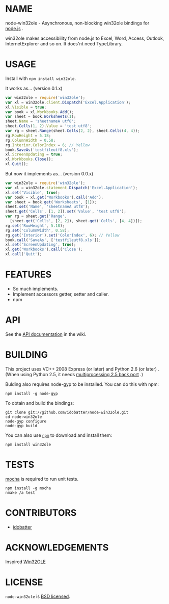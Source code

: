 # NAME

node-win32ole - Asynchronous, non-blocking win32ole bindings for [node.js](https://github.com/joyent/node) .

win32ole makes accessibility from node.js to Excel, Word, Access, Outlook, InternetExplorer and so on. It does'nt need TypeLibrary.


# USAGE

Install with `npm install win32ole`.

It works as... (version 0.1.x)

``` js
var win32ole = require('win32ole');
var xl = win32ole.client.Dispatch('Excel.Application');
xl.Visible = true;
var book = xl.Workbooks.Add();
var sheet = book.Worksheets(1);
sheet.Name = 'sheetnameA utf8';
sheet.Cells(1, 2).Value = 'test utf8';
var rg = sheet.Range(sheet.Cells(2, 2), sheet.Cells(4, 4));
rg.RowHeight = 5.18;
rg.ColumnWidth = 0.58;
rg.Interior.ColorIndex = 6; // Yellow
book.SaveAs('testfileutf8.xls');
xl.ScreenUpdating = true;
xl.Workbooks.Close();
xl.Quit();
```

But now it implements as... (version 0.0.x)

``` js
var win32ole = require('win32ole');
var xl = win32ole.statement.Dispatch('Excel.Application');
xl.set('Visible', true);
var book = xl.get('Workbooks').call('Add');
var sheet = book.get('Worksheets', [1]);
sheet.set('Name', 'sheetnameA utf8');
sheet.get('Cells', [1, 2]).set('Value', 'test utf8');
var rg = sheet.get('Range',
  [sheet.get('Cells', [2, 2]), sheet.get('Cells', [4, 4])]);
rg.set('RowHeight', 5.18);
rg.set('ColumnWidth', 0.58);
rg.get('Interior').set('ColorIndex', 6); // Yellow
book.call('SaveAs', ['testfileutf8.xls']);
xl.set('ScreenUpdating', true);
xl.get('Workbooks').call('Close');
xl.call('Quit');
```


# FEATURES

* So much implements.
* Implement accessors getter, setter and caller.
* npm


# API

See the [API documentation](https://github.com/idobatter/node-win32ole/wiki) in the wiki.


# BUILDING

This project uses VC++ 2008 Express (or later) and Python 2.6 (or later) .
(When using Python 2.5, it needs [multiprocessing 2.5 back port](http://pypi.python.org/pypi/multiprocessing/) .)

Bulding also requires node-gyp to be installed. You can do this with npm:

    npm install -g node-gyp

To obtain and build the bindings:

    git clone git://github.com/idobatter/node-win32ole.git
    cd node-win32ole
    node-gyp configure
    node-gyp build

You can also use [`npm`](https://github.com/isaacs/npm) to download and install them:

    npm install win32ole


# TESTS

[mocha](https://github.com/visionmedia/mocha) is required to run unit tests.

    npm install -g mocha
    nmake /a test


# CONTRIBUTORS

* [idobatter](https://github.com/idobatter)


# ACKNOWLEDGEMENTS

Inspired [Win32OLE](http://www.ruby-doc.org/stdlib/libdoc/win32ole/rdoc/)


# LICENSE

`node-win32ole` is [BSD licensed](https://github.com/idobatter/node-win32ole/raw/master/LICENSE).
